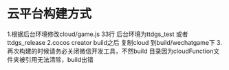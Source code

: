 # 云平台构建方式

1.根据后台环境修改cloud/game.js 33行  后台环境为ttdgs_test 或者 ttdgs_release
2.cocos creator build之后 复制cloud 到build/wechatgame下
3. 再次构建的时候请务必关闭微信开发工具，不然build 目录因为cloudFunction文件夹被引用无法清除，build出错


